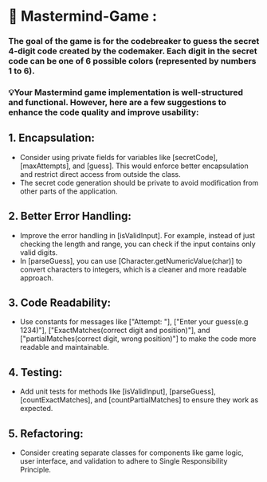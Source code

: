# 🧠 Mastermind-Game : 
### The goal of the game is for the codebreaker to guess the secret 4-digit code created by the codemaker. Each digit in the secret code can be one of 6 possible colors (represented by numbers 1 to 6).
### 💡Your Mastermind game implementation is well-structured and functional. However, here are a few suggestions to enhance the code quality and improve usability:
## 1. Encapsulation:
   * Consider using private fields for variables like [secretCode], [maxAttempts], and [guess]. This would enforce better encapsulation and restrict direct access from outside the class.
   * The secret code generation should be private to avoid modification from other parts of the application.
## 2. Better Error Handling:
   * Improve the error handling in [isValidInput]. For example, instead of just checking the length and range, you can check if the input contains only valid digits.
   * In [parseGuess], you can use [Character.getNumericValue(char)] to convert characters to integers, which is a cleaner and more readable approach.
## 3. Code Readability:
   * Use constants for messages like ["Attempt: "], ["Enter your guess(e.g 1234)"], ["ExactMatches(correct digit and position)"], and ["partialMatches(correct digit, wrong position)"] to make the code more readable 
     and maintainable.
## 4. Testing:
   * Add unit tests for methods like [isValidInput], [parseGuess], [countExactMatches], and [countPartialMatches] to ensure they work as expected.
## 5. Refactoring:
   * Consider creating separate classes for components like game logic, user interface, and validation to adhere to Single Responsibility Principle.
